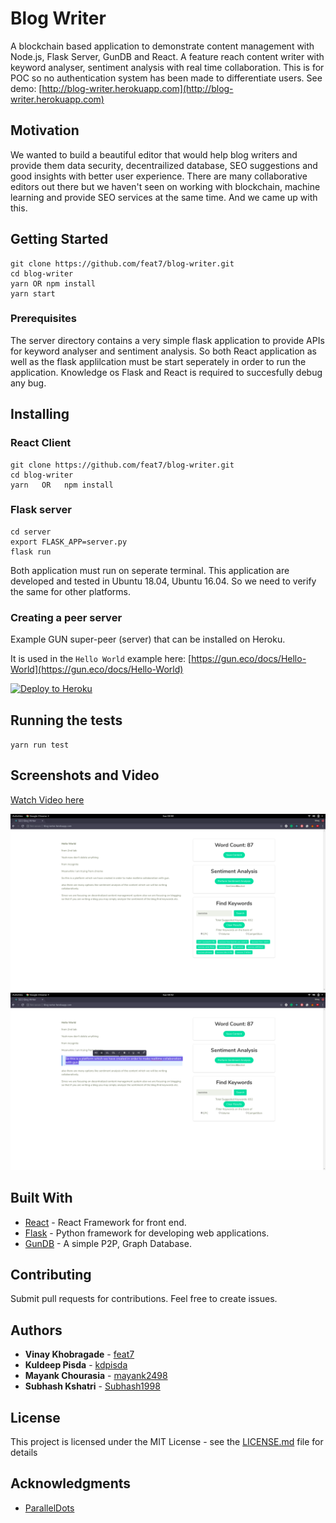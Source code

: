 # Blog Writer

A blockchain based application to demonstrate content management with Node.js, Flask Server, GunDB and React. A feature reach content writer with keyword analyser, sentiment analysis with real time collaboration. This is for POC so no authentication system has been made to differentiate users.
See demo: [http://blog-writer.herokuapp.com](http://blog-writer.herokuapp.com)

## Motivation

We wanted to build a beautiful editor that would help blog writers and provide them data security,
decentrailized database, SEO suggestions and good insights with better user experience.
There are many collaborative editors out there but we haven't seen on working with blockchain,
machine learning and provide SEO services at the same time.
And we came up with this.

## Getting Started

```
git clone https://github.com/feat7/blog-writer.git
cd blog-writer
yarn OR npm install
yarn start
```

### Prerequisites

The server directory contains a very simple flask application to provide APIs for keyword analyser and sentiment analysis. So both React application as well as the flask applilcation must be start seperately in order to run the application. Knowledge os Flask and React is required to succesfully debug any bug.

## Installing

### React Client

```
git clone https://github.com/feat7/blog-writer.git
cd blog-writer
yarn   OR   npm install
```

### Flask server

```
cd server
export FLASK_APP=server.py
flask run
```

Both application must run on seperate terminal. This application are developed and tested in Ubuntu 18.04, Ubuntu 16.04. So we need to verify the same for other platforms.

### Creating a peer server

Example GUN super-peer (server) that can be installed on Heroku.

It is used in the `Hello World` example here: [https://gun.eco/docs/Hello-World](https://gun.eco/docs/Hello-World)

[![Deploy to Heroku](https://www.herokucdn.com/deploy/button.png)](https://heroku.com/deploy)



## Running the tests

`yarn run test`

## Screenshots and Video

[Watch Video here](https://www.youtube.com/watch?v=GmT5alCzM3o)

![Blog Writer Keywords](/screenshots/blog-writer.png?raw=true "Blog Writer - Keywords")
![Blog Writer Editor](/screenshots/blog-writer-2.png?raw=true "Blog Writer - Editor")

## Built With

- [React](http://reactjs.org/) - React Framework for front end.
- [Flask](http://flask.pocoo.org/) - Python framework for developing web applications.
- [GunDB](https://gun.eco/) - A simple P2P, Graph Database.

## Contributing

Submit pull requests for contributions. Feel free to create issues.

## Authors

- **Vinay Khobragade** - [feat7](https://github.com/feat7)
- **Kuldeep Pisda** - [kdpisda](https://github.com/kdpisda)
- **Mayank Chourasia** - [mayank2498](https://github.com/mayank2498)
- **Subhash Kshatri** - [Subhash1998](https://github.com/Subhash1998)

## License

This project is licensed under the MIT License - see the [LICENSE.md](LICENSE.md) file for details

## Acknowledgments

- [ParallelDots](https://github.com/ParallelDots/ParallelDots-Python-API)
